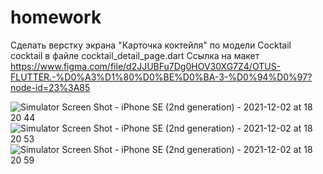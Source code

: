 # homework

Сделать верстку экрана "Карточка коктейля" по модели Cocktail cocktail в файле cocktail_detail_page.dart
Ссылка на макет https://www.figma.com/file/d2JJUBFu7Dg0HOV30XG7Z4/OTUS-FLUTTER.-%D0%A3%D1%80%D0%BE%D0%BA-3-%D0%94%D0%97?node-id=23%3A85


![Simulator Screen Shot - iPhone SE (2nd generation) - 2021-12-02 at 18 20 44](https://user-images.githubusercontent.com/20699127/144451533-8f4753c7-0697-4cb7-bcdd-9e4484f77051.png)![Simulator Screen Shot - iPhone SE (2nd generation) - 2021-12-02 at 18 20 53](https://user-images.githubusercontent.com/20699127/144451548-d4ec8ae0-1f5d-4aef-b9b7-755e9cdc02e6.png)
![Simulator Screen Shot - iPhone SE (2nd generation) - 2021-12-02 at 18 20 59](https://user-images.githubusercontent.com/20699127/144451550-cf61b7b0-1fa7-479b-bbd7-9010ce96aec4.png)

